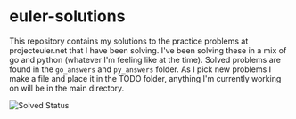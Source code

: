 # euler-solutions
This repository contains my solutions to the practice problems at projecteuler.net that I have been solving. 
I've been solving these in a mix of go and python (whatever I'm feeling like at the time). 
Solved problems are found in the `go_answers` and `py_answers` folder. As I pick new problems I make a file and place it in the TODO
folder, anything I'm currently working on will be in the main directory.

![Solved Status](https://projecteuler.net/profile/CNuge.png)
